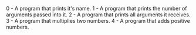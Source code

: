 0 - A program that prints it's name.
1 - A program that prints the number of arguments passed into it.
2 - A program that prints all arguments it receives.
3 - A program that multiplies two numbers.
4 - A program that adds positive numbers.

